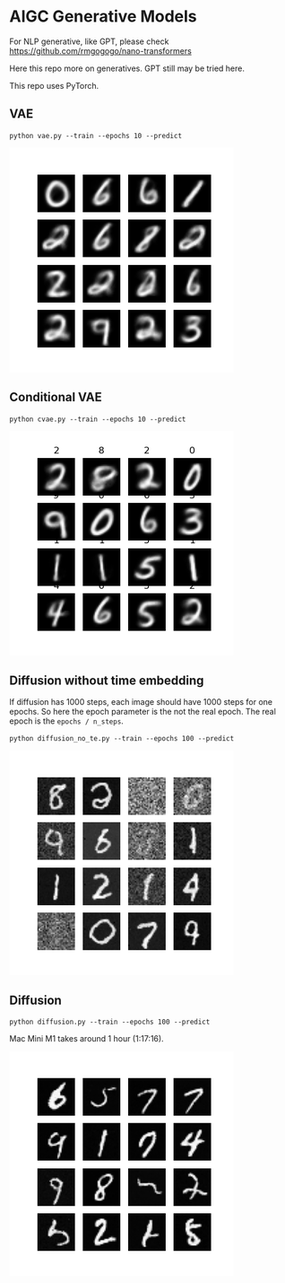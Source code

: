 # AIGC Generative Models

For NLP generative, like GPT, please check https://github.com/rmgogogo/nano-transformers

Here this repo more on generatives. GPT still may be tried here.

This repo uses PyTorch.

## VAE

```
python vae.py --train --epochs 10 --predict
```

![](doc/vae.png)

## Conditional VAE

```
python cvae.py --train --epochs 10 --predict
```

![](doc/cvae.png)

## Diffusion without time embedding

If diffusion has 1000 steps, each image should have 1000 steps for one epochs. So here the epoch parameter is the not the real epoch. The real epoch is the `epochs / n_steps`.

```
python diffusion_no_te.py --train --epochs 100 --predict
```

![](doc/diffusion_no_te.png)

## Diffusion

```
python diffusion.py --train --epochs 100 --predict
```

Mac Mini M1 takes around 1 hour (1:17:16).

![](doc/diffusion.png)